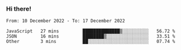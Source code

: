 ### Hi there!

<!--START_SECTION:waka-->

```text
From: 10 December 2022 - To: 17 December 2022

JavaScript   27 mins         ██████████████▒░░░░░░░░░░   56.72 %
JSON         16 mins         ████████▒░░░░░░░░░░░░░░░░   33.51 %
Other        3 mins          ██░░░░░░░░░░░░░░░░░░░░░░░   07.74 %
```

<!--END_SECTION:waka-->
